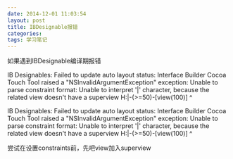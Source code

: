 ```yaml
---
date: 2014-12-01 11:03:54
layout: post
title: IBDesignable报错
categories: 
tags: 学习笔记
---
```


如果遇到IBDesignable编译期报错

IB Designables: Failed to update auto layout status: Interface Builder Cocoa Touch Tool raised a "NSInvalidArgumentException" exception: Unable to parse constraint format: 
Unable to interpret '|' character, because the related view doesn't have a superview 
H:|-(>=50)-[view(100)] 
                      ^

IB Designables: Failed to update auto layout status: Interface Builder Cocoa Touch Tool raised a "NSInvalidArgumentException" exception: Unable to parse constraint format: 
Unable to interpret '|' character, because the related view doesn't have a superview 
H:|-(>=50)-[view(100)] 
                      ^

尝试在设置constraints前，先吧view加入superview